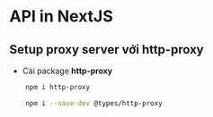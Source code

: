 # API in NextJS

## Setup proxy server với http-proxy

-   Cài package **http-proxy**

```sh
    npm i http-proxy

    npm i --save-dev @types/http-proxy

```
